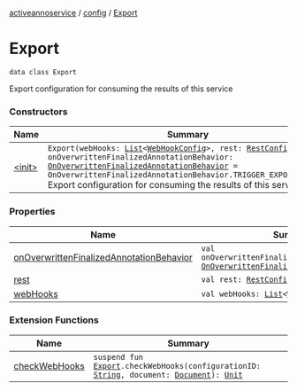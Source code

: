 [activeannoservice](../../index.md) / [config](../index.md) / [Export](./index.md)

# Export

`data class Export`

Export configuration for consuming the results of this service

### Constructors

| Name | Summary |
|---|---|
| [&lt;init&gt;](-init-.md) | `Export(webHooks: `[`List`](https://kotlinlang.org/api/latest/jvm/stdlib/kotlin.collections/-list/index.html)`<`[`WebHookConfig`](../-web-hook-config/index.md)`>, rest: `[`RestConfig`](../-rest-config/index.md)`?, onOverwrittenFinalizedAnnotationBehavior: `[`OnOverwrittenFinalizedAnnotationBehavior`](../-on-overwritten-finalized-annotation-behavior/index.md)` = OnOverwrittenFinalizedAnnotationBehavior.TRIGGER_EXPORT_AGAIN)`<br>Export configuration for consuming the results of this service |

### Properties

| Name | Summary |
|---|---|
| [onOverwrittenFinalizedAnnotationBehavior](on-overwritten-finalized-annotation-behavior.md) | `val onOverwrittenFinalizedAnnotationBehavior: `[`OnOverwrittenFinalizedAnnotationBehavior`](../-on-overwritten-finalized-annotation-behavior/index.md) |
| [rest](rest.md) | `val rest: `[`RestConfig`](../-rest-config/index.md)`?` |
| [webHooks](web-hooks.md) | `val webHooks: `[`List`](https://kotlinlang.org/api/latest/jvm/stdlib/kotlin.collections/-list/index.html)`<`[`WebHookConfig`](../-web-hook-config/index.md)`>` |

### Extension Functions

| Name | Summary |
|---|---|
| [checkWebHooks](../check-web-hooks.md) | `suspend fun `[`Export`](./index.md)`.checkWebHooks(configurationID: `[`String`](https://kotlinlang.org/api/latest/jvm/stdlib/kotlin/-string/index.html)`, document: `[`Document`](../../document/-document/index.md)`): `[`Unit`](https://kotlinlang.org/api/latest/jvm/stdlib/kotlin/-unit/index.html) |
